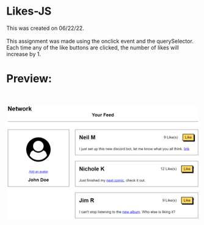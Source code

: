 # Likes-JS
This was created on 06/22/22.
<br><br>
This assignment was made using the onclick event and the querySelector. Each time any of the like buttons are clicked, the number of likes will increase by 1.
<br><h1>Preview:</h1>
<br><br>
<img src="https://github.com/Taylor-Klar/Likes-JS/blob/main/Likes.png">
